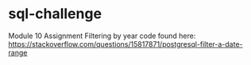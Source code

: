 # sql-challenge
Module 10 Assignment
Filtering by year code found here: https://stackoverflow.com/questions/15817871/postgresql-filter-a-date-range
